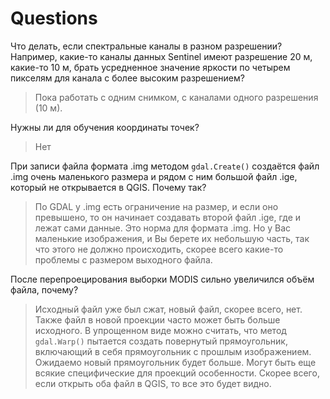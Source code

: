 # Questions

Что делать, если спектральные каналы в разном разрешении? Например, какие-то каналы данных Sentinel имеют разрешение 20 м, какие-то 10 м, брать усредненное значение яркости по четырем пикселям для канала с более высоким разрешением?

> Пока работать с одним снимком, с каналами одного разрешения (10 м).

Нужны ли для обучения координаты точек?

> Нет

При записи файла формата .img методом `gdal.Create()` создаётся файл .img очень маленького размера и рядом с ним большой файл .ige, который не открывается в QGIS. Почему так?

> По GDAL у .img есть ограничение на размер, и если оно превышено, то он начинает создавать второй файл .ige, где и лежат сами данные. Это норма для формата .img. Но у Вас маленькие изображения, и Вы берете их небольшую часть, так что этого не должно происходить, скорее всего какие-то проблемы с размером выходного файла.

После перепроецирования выборки MODIS сильно увеличился объём файла, почему?

> Исходный файл уже был сжат, новый файл, скорее всего, нет. Также файл в новой проекции часто может быть больше исходного. В упрощенном виде можно считать, что метод `gdal.Warp()` пытается создать повернутый прямоугольник, включающий в себя прямоугольник с прошлым изображением. Ожидаемо новый прямоугольник будет больше. Могут быть еще всякие специфические для проекций особенности. Скорее всего, если открыть оба файл в QGIS, то все это будет видно.
